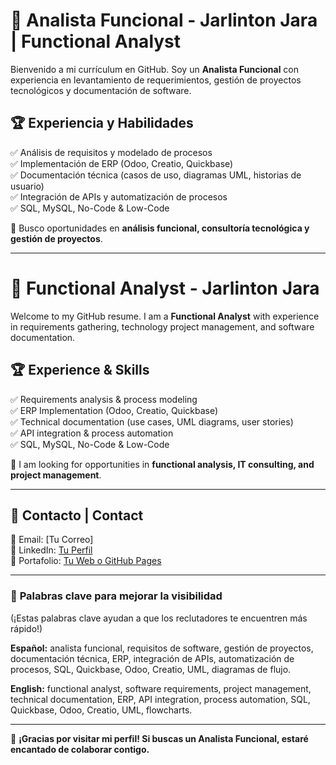 # 📄 Analista Funcional - Jarlinton Jara | Functional Analyst  

Bienvenido a mi currículum en GitHub. Soy un **Analista Funcional** con experiencia en levantamiento de requerimientos, gestión de proyectos tecnológicos y documentación de software.  

## 🏆 **Experiencia y Habilidades**  
✅ Análisis de requisitos y modelado de procesos  
✅ Implementación de ERP (Odoo, Creatio, Quickbase)  
✅ Documentación técnica (casos de uso, diagramas UML, historias de usuario)  
✅ Integración de APIs y automatización de procesos  
✅ SQL, MySQL, No-Code & Low-Code  

🎯 Busco oportunidades en **análisis funcional, consultoría tecnológica y gestión de proyectos**.  

---

# 📄 Functional Analyst - Jarlinton Jara  

Welcome to my GitHub resume. I am a **Functional Analyst** with experience in requirements gathering, technology project management, and software documentation.  

## 🏆 **Experience & Skills**  
✅ Requirements analysis & process modeling  
✅ ERP Implementation (Odoo, Creatio, Quickbase)  
✅ Technical documentation (use cases, UML diagrams, user stories)  
✅ API integration & process automation  
✅ SQL, MySQL, No-Code & Low-Code  

🎯 I am looking for opportunities in **functional analysis, IT consulting, and project management**.  

---

## 🔗 **Contacto | Contact**  
📧 Email: [Tu Correo]  
💼 LinkedIn: [Tu Perfil](https://www.linkedin.com/in/tuusuario)  
🚀 Portafolio: [Tu Web o GitHub Pages](https://jarlintonjara.github.io/analista-funcional)  

---

### 📢 **Palabras clave para mejorar la visibilidad**  
(¡Estas palabras clave ayudan a que los reclutadores te encuentren más rápido!)  

**Español:** analista funcional, requisitos de software, gestión de proyectos, documentación técnica, ERP, integración de APIs, automatización de procesos, SQL, Quickbase, Odoo, Creatio, UML, diagramas de flujo.  

**English:** functional analyst, software requirements, project management, technical documentation, ERP, API integration, process automation, SQL, Quickbase, Odoo, Creatio, UML, flowcharts.  

---

🚀 **¡Gracias por visitar mi perfil! Si buscas un Analista Funcional, estaré encantado de colaborar contigo.**  
